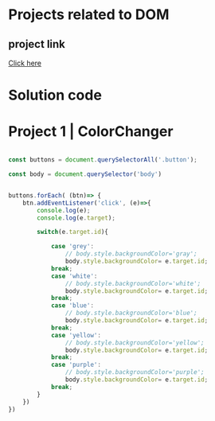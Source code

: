# Projects related to DOM

## project link
[Click here](https://stackblitz.com/edit/dom-project-chaiaurcode?file=index.html)

# Solution code


# Project 1 | ColorChanger

```javascript

const buttons = document.querySelectorAll('.button');

const body = document.querySelector('body')


buttons.forEach( (btn)=> {
    btn.addEventListener('click', (e)=>{
        console.log(e);
        console.log(e.target);

        switch(e.target.id){

            case 'grey':
                // body.style.backgroundColor='gray';
                body.style.backgroundColor= e.target.id;
            break;
            case 'white':
                // body.style.backgroundColor='white';
                body.style.backgroundColor= e.target.id;
            break;
            case 'blue':
                // body.style.backgroundColor='blue';
                body.style.backgroundColor= e.target.id;
            break;
            case 'yellow':
                // body.style.backgroundColor='yellow';
                body.style.backgroundColor= e.target.id;
            break;
            case 'purple':
                // body.style.backgroundColor='purple';
                body.style.backgroundColor= e.target.id;
            break;
        }
    })
})

```

